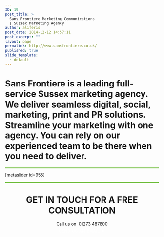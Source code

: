 ```yaml
---
ID: 19
post_title: >
  Sans Frontiere Marketing Communications
  | Sussex Marketing Agency
author: aliferis
post_date: 2014-12-12 14:57:11
post_excerpt: ""
layout: page
permalink: http://www.sansfrontiere.co.uk/
published: true
slide_template:
  - default
---
```

<div class="most">
<h1 class="tp-hp-intro lighter">Sans Frontiere is a leading full-service Sussex marketing agency. We deliver seamless digital, social, marketing, print and PR solutions. Streamline your marketing with one agency. You can rely on our experienced team to be there when you need to deliver.</h1>

<hr style="height: 3px; border: none; color: #75c044; background-color: #75c044;" />

</div>
[metaslider id=955]

<hr style="height: 3px; border: none; color: #75c044; background-color: #75c044;" />

<div style="text-align: center; width: 100%;">
<h1 class="tp-hp-intro spaced" style="text-align: center;">GET IN TOUCH FOR A <span class="greentext">FREE CONSULTATION</span></h1>
Call us on  <span class="bold bigger">01273 487800</span>
<div class="green" style="margin-left: auto; margin-right: auto; width: 200px; padding: 7px; text-align: center; color: white; text-transform: uppercase; font-size: 90%; letter-spacing: 1px;"><a style="color: white;" href="/contact">send us an email ▶</a></div>
</div>